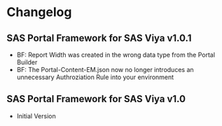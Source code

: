 # Changelog

## SAS Portal Framework for SAS Viya v1.0.1

- BF: Report Width was created in the wrong data type from the Portal Builder
- BF: The Portal-Content-EM.json now no longer introduces an unnecessary Authroziation Rule into your environment

## SAS Portal Framework for SAS Viya v1.0

-   Initial Version
